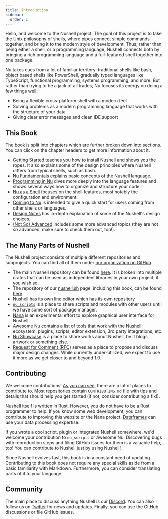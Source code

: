 ```yaml
---
title: Introduction
sidebar:
  order: 1
---
```


Hello, and welcome to the Nushell project.
The goal of this project is to take the Unix philosophy of shells, where pipes connect simple commands together, and bring it to the modern style of development.
Thus, rather than being either a shell, or a programming language, Nushell connects both by bringing a rich programming language and a full-featured shell together into one package.

Nu takes cues from a lot of familiar territory: traditional shells like bash, object based shells like PowerShell, gradually typed languages like TypeScript, functional programming, systems programming, and more. But rather than trying to be a jack of all trades, Nu focuses its energy on doing a few things well:

- Being a flexible cross-platform shell with a modern feel
- Solving problems as a modern programming language that works with the structure of your data
- Giving clear error messages and clean IDE support

## This Book

The book is split into chapters which are further broken down into sections.
You can click on the chapter headers to get more information about it.

- [Getting Started](/book/getting_started) teaches you how to install Nushell and shows you the ropes. It also explains some of the design principles where Nushell differs from typical shells, such as bash.
- [Nu Fundamentals](/book/nu_fundamentals) explains basic concepts of the Nushell language.
- [Programming in Nu](/book/programming_in_nu) dives more deeply into the language features and shows several ways how to organize and structure your code.
- [Nu as a Shell](/book/nu_as_a_shell) focuses on the shell features, most notably the configuration and environment.
- [Coming to Nu](/book/coming_to_nu) is intended to give a quick start for users coming from other shells or languages.
- [Design Notes](/book/design_notes) has in-depth explanation of some of the Nushell's design choices.
- [(Not So) Advanced](/book/advanced) includes some more advanced topics (they are not _so_ advanced, make sure to check them out, too!).

## The Many Parts of Nushell

The Nushell project consists of multiple different repositories and subprojects.
You can find all of them under [our organization on GitHub](https://github.com/nushell).

- The main Nushell repository can be found [here](https://github.com/nushell/nushell). It is broken into multiple crates that can be used as independent libraries in your own project, if you wish so.
- The repository of our [nushell.sh](https://www.nushell.sh) page, including this book, can be found [here](https://github.com/nushell/nushell.github.io).
- Nushell has its own line editor which [has its own repository](https://github.com/nushell/reedline)
- [`nu_scripts`](https://github.com/nushell/nu_scripts) is a place to share scripts and modules with other users until we have some sort of package manager.
- [Nana](https://github.com/nushell/nana) is an experimental effort to explore graphical user interface for Nushell.
- [Awesome Nu](https://github.com/nushell/awesome-nu) contains a list of tools that work with the Nushell ecosystem: plugins, scripts, editor extension, 3rd party integrations, etc.
- [Nu Showcase](https://github.com/nushell/showcase) is a place to share works about Nushell, be it blogs, artwork or something else.
- [Request for Comment (RFC)](https://github.com/nushell/rfcs) serves as a place to propose and discuss major design changes. While currently under-utilized, we expect to use it more as we get closer to and beyond 1.0.

## Contributing

We welcome contributions!
[As you can see](#the-many-parts-of-nushell), there are a lot of places to contribute to.
Most repositories contain `CONTRIBUTING.md` file with tips and details that should help you get started (if not, consider contributing a fix!).

Nushell itself is written in [Rust](https://www.rust-lang.org).
However, you do not have to be a Rust programmer to help.
If you know some web development, you can contribute to improving this website or the Nana project.
[Dataframes](/book/dataframes) can use your data processing expertise.

If you wrote a cool script, plugin or integrated Nushell somewhere, we'd welcome your contribution to `nu_scripts` or Awesome Nu.
Discovering bugs with reproduction steps and filing GitHub issues for them is a valuable help, too!
You can contribute to Nushell just by using Nushell!

Since Nushell evolves fast, this book is in a constant need of updating.
Contributing to this book does not require any special skills aside from a basic familiarity with Markdown.
Furthermore, you can consider translating parts of it to your language.

## Community

The main place to discuss anything Nushell is our [Discord](https://discord.com/invite/NtAbbGn).
You can also follow us on [Twitter](https://twitter.com/nu_shell) for news and updates.
Finally, you can use the GitHub discussions or file GitHub issues.
